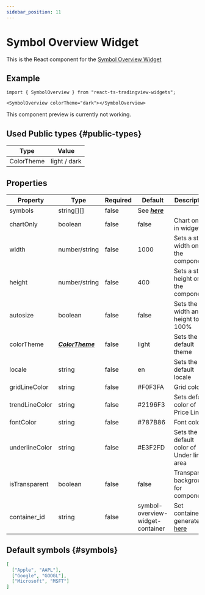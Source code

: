 ```yaml
---
sidebar_position: 11
---
```


# Symbol Overview Widget

This is the React component for the [Symbol Overview Widget](https://www.tradingview.com/widget/symbol-overview/)

## Example

```
import { SymbolOverview } from "react-ts-tradingview-widgets";

<SymbolOverview colorTheme="dark"></SymbolOverview>
```

<!-- import { SymbolOverview } from "react-ts-tradingview-widgets";

<SymbolOverview colorTheme="dark"></SymbolOverview> -->

This component preview is currently not working.

## Used Public types {#public-types}

| Type       | Value        |
| ---------- | ------------ |
| ColorTheme | light / dark |

## Properties

| Property       | Type                              | Required | Default                          | Description                                                                           |
| -------------- | --------------------------------- | -------- | -------------------------------- | ------------------------------------------------------------------------------------- |
| symbols        | string[][]                        | false    | See [_**here**_](#symbols)       |
| chartOnly      | boolean                           | false    | false                            | Chart only in widget                                                                  |
| width          | number/string                     | false    | 1000                             | Sets a static width on the component                                                  |
| height         | number/string                     | false    | 400                              | Sets a static height on the component                                                 |
| autosize       | boolean                           | false    | false                            | Sets the width and height to 100%                                                     |
| colorTheme     | [_**ColorTheme**_](#public-types) | false    | light                            | Sets the default theme                                                                |
| locale         | string                            | false    | en                               | Sets the default locale                                                               |
| gridLineColor  | string                            | false    | #F0F3FA                          | Grid color                                                                            |
| trendLineColor | string                            | false    | #2196F3                          | Sets default color of Price Line                                                      |
| fontColor      | string                            | false    | #787B86                          | Font color                                                                            |
| underlineColor | string                            | false    | #E3F2FD                          | Sets the default color of Under line area                                             |
| isTransparent  | boolean                           | false    | false                            | Transparent background for component                                                  |
| container_id   | string                            | false    | symbol-overview-widget-container | Set container_id generated [here](https://www.tradingview.com/widget/advanced-chart/) |

## Default symbols {#symbols}

```json
[
  ["Apple", "AAPL"],
  ["Google", "GOOGL"],
  ["Microsoft", "MSFT"]
]
```
